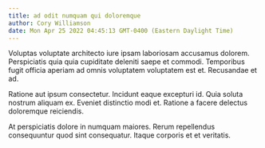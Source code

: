 ```yaml
---
title: ad odit numquam qui doloremque
author: Cory Williamson
date: Mon Apr 25 2022 04:45:13 GMT-0400 (Eastern Daylight Time)
---
```

Voluptas voluptate architecto iure ipsam laboriosam accusamus dolorem. Perspiciatis quia quia cupiditate deleniti saepe et commodi. Temporibus fugit officia aperiam ad omnis voluptatem voluptatem est et. Recusandae et ad.

 Ratione aut ipsum consectetur. Incidunt eaque excepturi id. Quia soluta nostrum aliquam ex. Eveniet distinctio modi et. Ratione a facere delectus doloremque reiciendis.

 At perspiciatis dolore in numquam maiores. Rerum repellendus consequuntur quod sint consequatur. Itaque corporis et et veritatis.
